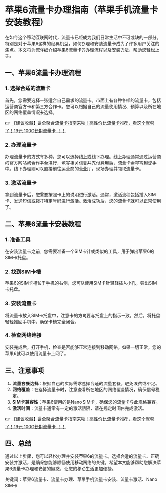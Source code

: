 # 苹果6流量卡办理指南（苹果手机流量卡安装教程）

在如今这个移动互联网时代，流量卡已经成为我们日常生活中不可或缺的一部分。特别是对于苹果6这样的经典机型，如何办理和安装流量卡成为了许多用户关注的焦点。本文将为您详细介绍苹果6流量卡的办理流程以及安装方法，帮助您轻松上手。

## 一、苹果6流量卡办理流程

### 1. 选择合适的流量卡
首先，您需要选择一张适合自己需求的流量卡。市面上有各种各样的流量卡，包括运营商官方卡和第三方合作卡。您可以根据自己的流量使用情况、预算以及所在地区的网络覆盖情况来选择。

👉 [【建议收藏】最全聚合流量卡指南来啦！高性价比流量卡推荐，看这个就够了！19元 100G长期流量卡 ！！](https://bit.ly/Liuliangka)

### 2. 办理流量卡
办理流量卡的方式有多种，您可以选择线上或线下办理。线上办理通常通过运营商的官方网站或合作平台进行，填写相关信息并支付费用后，流量卡会邮寄到您手中。线下办理则可以直接前往运营商的营业厅，现场办理并领取流量卡。

### 3. 激活流量卡
拿到流量卡后，您需要按照卡上的说明进行激活。通常，激活流程包括插入SIM卡、发送短信或拨打特定号码进行激活。激活成功后，您的流量卡就可以正常使用了。

## 二、苹果6流量卡安装教程

### 1. 准备工具
在安装流量卡之前，您需要准备一个SIM卡针或类似的工具，用于弹出苹果6的SIM卡托盘。

### 2. 找到SIM卡槽
苹果6的SIM卡槽位于手机的右侧，您可以使用SIM卡针轻轻插入小孔，弹出SIM卡托盘。

### 3. 安装流量卡
将流量卡放入SIM卡托盘中，注意卡的方向要与托盘上的指示一致。然后，将托盘轻轻推回手机中，确保卡槽完全闭合。

### 4. 检查网络连接
安装完成后，打开手机，检查是否能够正常连接到移动网络。如果一切正常，您的苹果6就可以使用流量卡上网了。

## 三、注意事项

1. **流量套餐选择**：根据自己的实际需求选择合适的流量套餐，避免浪费或不足。
2. **网络覆盖**：在选择流量卡时，注意查看所在地区的网络覆盖情况，确保信号稳定。
3. **SIM卡兼容性**：苹果6使用的是Nano SIM卡，确保您的流量卡与此规格兼容。
4. **激活时间**：流量卡通常有一定的激活期限，请在规定时间内完成激活。

👉 [【建议收藏】最全聚合流量卡指南来啦！高性价比流量卡推荐，看这个就够了！19元 100G长期流量卡 ！！](https://bit.ly/Liuliangka)

## 四、总结

通过以上步骤，您可以轻松办理并安装苹果6的流量卡。选择合适的流量卡、正确安装并激活，是确保您能够顺畅使用移动网络的关键。希望本文能够帮助您解决苹果6流量卡办理和安装的疑惑，让您的移动生活更加便捷。

关键词：苹果6流量卡、流量卡办理、苹果手机流量卡安装、流量卡激活、Nano SIM卡